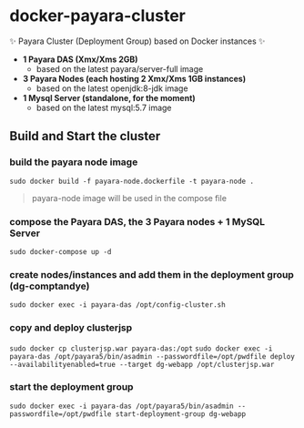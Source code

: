 # docker-payara-cluster
:sparkles: Payara Cluster (Deployment Group) based on Docker instances :sparkles:
- **1 Payara DAS (Xmx/Xms 2GB)**
  - based on the latest payara/server-full image
- **3 Payara Nodes (each hosting 2 Xmx/Xms 1GB instances)**
  - based on the latest openjdk:8-jdk image
- **1 Mysql Server (standalone, for the moment)**
  - based on the latest mysql:5.7 image

## Build and Start the cluster

### build the payara node image
`sudo docker build -f payara-node.dockerfile -t payara-node .`
> payara-node image will be used in the compose file

### compose the Payara DAS, the 3 Payara nodes + 1 MySQL Server
`sudo docker-compose up -d`

### create nodes/instances and add them in the deployment group (dg-comptandye)
`sudo docker exec -i payara-das /opt/config-cluster.sh`

### copy and deploy clusterjsp
`sudo docker cp clusterjsp.war payara-das:/opt`
`sudo docker exec -i payara-das /opt/payara5/bin/asadmin --passwordfile=/opt/pwdfile deploy --availabilityenabled=true --target dg-webapp /opt/clusterjsp.war`

### start the deployment group
`sudo docker exec -i payara-das /opt/payara5/bin/asadmin --passwordfile=/opt/pwdfile start-deployment-group dg-webapp`
